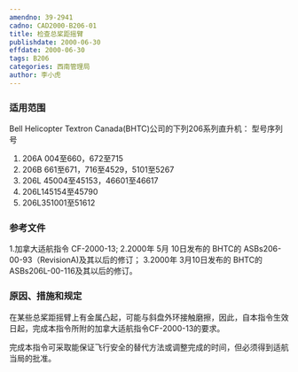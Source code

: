 ```yaml
---
amendno: 39-2941
cadno: CAD2000-B206-01
title: 检查总桨距摇臂
publishdate: 2000-06-30
effdate: 2000-06-30
tags: B206
categories: 西南管理局
author: 李小虎
---
```


### 适用范围 
Bell Helicopter Textron Canada(BHTC)公司的下列206系列直升机：
型号序列号
1. 206A 004至660，672至715
2. 206B 661至671，716至4529，5101至5267
3. 206L 45004至45153，46601至46617
4. 206L145154至45790
5. 206L351001至51612

### 参考文件
1.加拿大适航指令 CF-2000-13; 
2.2000年 
5月 10日发布的 BHTC的 ASBs206-00-93（RevisionA)及其以后的修订； 
3.2000年
3月10日发布的 BHTC的ASBs206L-00-116及其以后的修订。


### 原因、措施和规定 
在某些总桨距摇臂上有金属凸起，可能与斜盘外环接触磨擦，因此，自本指令生效日起，完成本指令所附的加拿大适航指令CF-2000-13的要求。 
  
完成本指令可采取能保证飞行安全的替代方法或调整完成的时间，但必须得到适航当局的批准。
